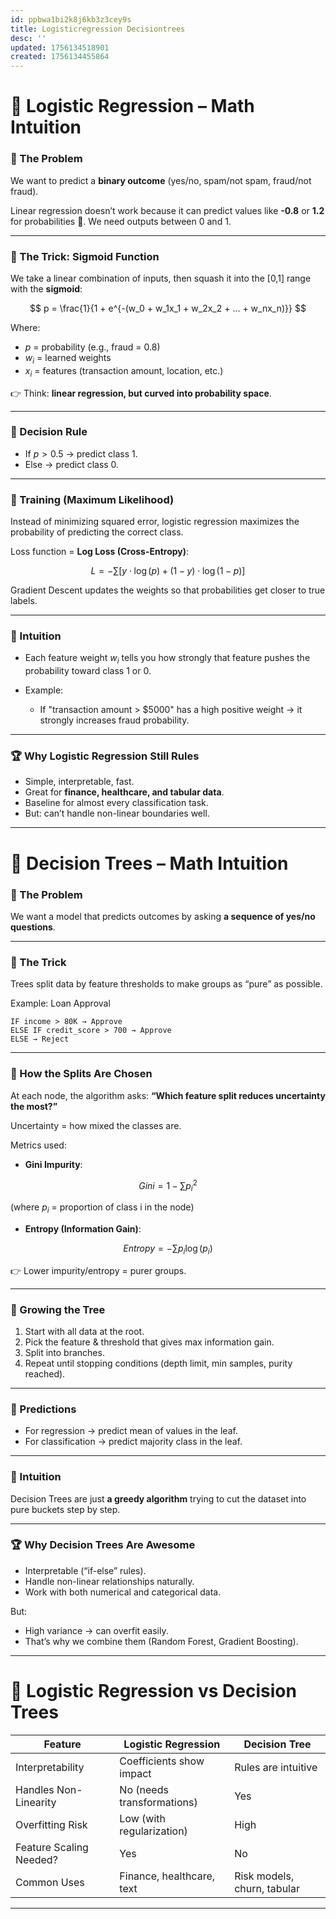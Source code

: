 ```yaml
---
id: ppbwa1bi2k8j6kb3z3cey9s
title: Logisticregression Decisiontrees
desc: ''
updated: 1756134518901
created: 1756134455864
---
```


# 🧮 Logistic Regression – Math Intuition

### 🔹 The Problem

We want to predict a **binary outcome** (yes/no, spam/not spam, fraud/not fraud).

Linear regression doesn’t work because it can predict values like **-0.8** or **1.2** for probabilities 🤦. We need outputs between 0 and 1.

---

### 🔹 The Trick: Sigmoid Function

We take a linear combination of inputs, then squash it into the \[0,1] range with the **sigmoid**:

$$
p = \frac{1}{1 + e^{-(w_0 + w_1x_1 + w_2x_2 + ... + w_nx_n)}}
$$

Where:

* $p$ = probability (e.g., fraud = 0.8)
* $w_i$ = learned weights
* $x_i$ = features (transaction amount, location, etc.)

👉 Think: **linear regression, but curved into probability space**.

---

### 🔹 Decision Rule

* If $p > 0.5$ → predict class 1.
* Else → predict class 0.

---

### 🔹 Training (Maximum Likelihood)

Instead of minimizing squared error, logistic regression maximizes the probability of predicting the correct class.

Loss function = **Log Loss (Cross-Entropy)**:

$$
L = - \sum \big[ y \cdot \log(p) + (1-y) \cdot \log(1-p) \big]
$$

Gradient Descent updates the weights so that probabilities get closer to true labels.

---

### 🔹 Intuition

* Each feature weight $w_i$ tells you how strongly that feature pushes the probability toward class 1 or 0.
* Example:

  * If "transaction amount > \$5000" has a high positive weight → it strongly increases fraud probability.

---

### 🏆 Why Logistic Regression Still Rules

* Simple, interpretable, fast.
* Great for **finance, healthcare, and tabular data**.
* Baseline for almost every classification task.
* But: can’t handle non-linear boundaries well.

---

# 🌳 Decision Trees – Math Intuition

### 🔹 The Problem

We want a model that predicts outcomes by asking **a sequence of yes/no questions**.

---

### 🔹 The Trick

Trees split data by feature thresholds to make groups as “pure” as possible.

Example: Loan Approval

```
IF income > 80K → Approve
ELSE IF credit_score > 700 → Approve
ELSE → Reject
```

---

### 🔹 How the Splits Are Chosen

At each node, the algorithm asks: **“Which feature split reduces uncertainty the most?”**

Uncertainty = how mixed the classes are.

Metrics used:

* **Gini Impurity**:

$$
Gini = 1 - \sum p_i^2
$$

(where $p_i$ = proportion of class i in the node)

* **Entropy (Information Gain)**:

$$
Entropy = -\sum p_i \log(p_i)
$$

👉 Lower impurity/entropy = purer groups.

---

### 🔹 Growing the Tree

1. Start with all data at the root.
2. Pick the feature & threshold that gives max information gain.
3. Split into branches.
4. Repeat until stopping conditions (depth limit, min samples, purity reached).

---

### 🔹 Predictions

* For regression → predict mean of values in the leaf.
* For classification → predict majority class in the leaf.

---

### 🔹 Intuition

Decision Trees are just **a greedy algorithm** trying to cut the dataset into pure buckets step by step.

---

### 🏆 Why Decision Trees Are Awesome

* Interpretable (“if-else” rules).
* Handle non-linear relationships naturally.
* Work with both numerical and categorical data.

But:

* High variance → can overfit easily.
* That’s why we combine them (Random Forest, Gradient Boosting).

---

# 🔑 Logistic Regression vs Decision Trees

| Feature                 | Logistic Regression        | Decision Tree               |
| ----------------------- | -------------------------- | --------------------------- |
| Interpretability        | Coefficients show impact   | Rules are intuitive         |
| Handles Non-Linearity   | No (needs transformations) | Yes                         |
| Overfitting Risk        | Low (with regularization)  | High                        |
| Feature Scaling Needed? | Yes                        | No                          |
| Common Uses             | Finance, healthcare, text  | Risk models, churn, tabular |

---

